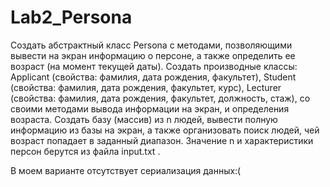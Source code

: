 # Lab2_Persona
Создать абстрактный класс Persona с методами, позволяющими вывести на экран информацию о персоне, а также определить ее возраст (на момент текущей даты). Создать производные классы: Applicant (свойства: фамилия, дата рождения, факультет), Student (свойства: фамилия, дата рождения, факультет, курс), Lecturer (свойства: фамилия, дата рождения, факультет, должность, стаж), со своими методами вывода информации на экран, и определения возраста. Создать базу (массив) из n людей, вывести полную информацию из базы на экран, а также организовать поиск людей, чей возраст попадает в заданный диапазон.  Значение n и характеристики персон берутся из файла input.txt .


В моем варианте отсутствует сериализация данных:(

